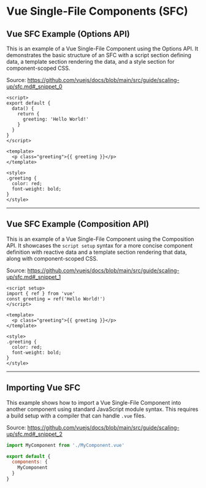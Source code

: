 # Vue Single-File Components (SFC)

## Vue SFC Example (Options API)

This is an example of a Vue Single-File Component using the Options API. It demonstrates the basic structure of an SFC with a script section defining data, a template section rendering the data, and a style section for component-scoped CSS.

Source: https://github.com/vuejs/docs/blob/main/src/guide/scaling-up/sfc.md#_snippet_0

```vue
<script>
export default {
  data() {
    return {
      greeting: 'Hello World!'
    }
  }
}
</script>

<template>
  <p class="greeting">{{ greeting }}</p>
</template>

<style>
.greeting {
  color: red;
  font-weight: bold;
}
</style>
```

---

## Vue SFC Example (Composition API)

This is an example of a Vue Single-File Component using the Composition API. It showcases the `script setup` syntax for a more concise component definition with reactive data and a template section rendering that data, along with component-scoped CSS.

Source: https://github.com/vuejs/docs/blob/main/src/guide/scaling-up/sfc.md#_snippet_1

```vue
<script setup>
import { ref } from 'vue'
const greeting = ref('Hello World!')
</script>

<template>
  <p class="greeting">{{ greeting }}</p>
</template>

<style>
.greeting {
  color: red;
  font-weight: bold;
}
</style>
```

---

## Importing Vue SFC

This example shows how to import a Vue Single-File Component into another component using standard JavaScript module syntax. This requires a build setup with a compiler that can handle `.vue` files.

Source: https://github.com/vuejs/docs/blob/main/src/guide/scaling-up/sfc.md#_snippet_2

```javascript
import MyComponent from './MyComponent.vue'

export default {
  components: {
    MyComponent
  }
}
```

